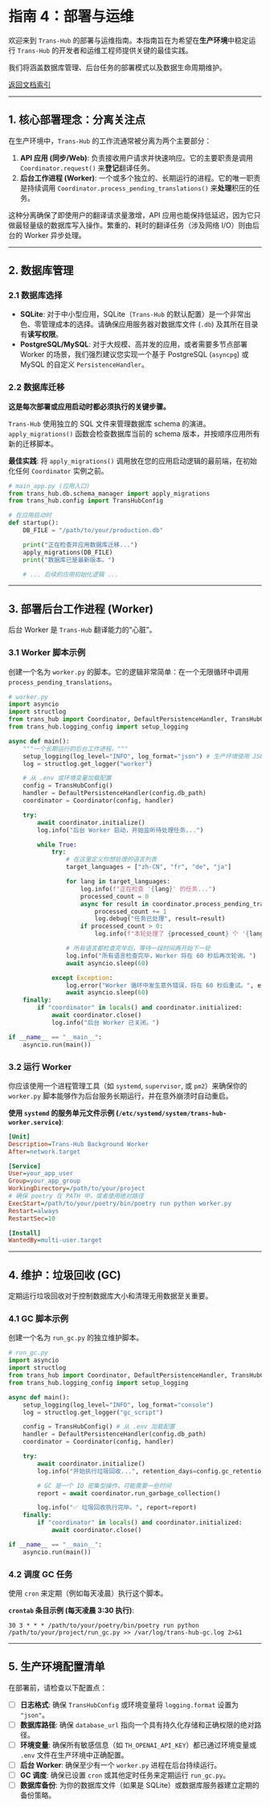 # 指南 4：部署与运维

欢迎来到 `Trans-Hub` 的部署与运维指南。本指南旨在为希望在**生产环境**中稳定运行 `Trans-Hub` 的开发者和运维工程师提供关键的最佳实践。

我们将涵盖数据库管理、后台任务的部署模式以及数据生命周期维护。

[返回文档索引](../INDEX.md)

---

## **1. 核心部署理念：分离关注点**

在生产环境中，`Trans-Hub` 的工作流通常被分离为两个主要部分：

1.  **API 应用 (同步/Web)**: 负责接收用户请求并快速响应。它的主要职责是调用 `Coordinator.request()` 来**登记**翻译任务。
2.  **后台工作进程 (Worker)**: 一个或多个独立的、长期运行的进程。它的唯一职责是持续调用 `Coordinator.process_pending_translations()` 来**处理**积压的任务。

这种分离确保了即使用户的翻译请求量激增，API 应用也能保持低延迟，因为它只做最轻量级的数据库写入操作。繁重的、耗时的翻译任务（涉及网络 I/O）则由后台的 Worker 异步处理。

---

## **2. 数据库管理**

### **2.1 数据库选择**

- **SQLite**: 对于中小型应用，SQLite（`Trans-Hub` 的默认配置）是一个非常出色、零管理成本的选择。请确保应用服务器对数据库文件 (`.db`) 及其所在目录有**读写权限**。
- **PostgreSQL/MySQL**: 对于大规模、高并发的应用，或者需要多节点部署 Worker 的场景，我们强烈建议您实现一个基于 PostgreSQL (`asyncpg`) 或 MySQL 的自定义 `PersistenceHandler`。

### **2.2 数据库迁移**

**这是每次部署或应用启动时都必须执行的关键步骤。**

`Trans-Hub` 使用独立的 SQL 文件来管理数据库 schema 的演进。`apply_migrations()` 函数会检查数据库当前的 schema 版本，并按顺序应用所有新的迁移脚本。

**最佳实践**: 将 `apply_migrations()` 调用放在您的应用启动逻辑的最前端，在初始化任何 `Coordinator` 实例之前。

```python
# main_app.py (应用入口)
from trans_hub.db.schema_manager import apply_migrations
from trans_hub.config import TransHubConfig

# 在应用启动时
def startup():
    DB_FILE = "/path/to/your/production.db"

    print("正在检查并应用数据库迁移...")
    apply_migrations(DB_FILE)
    print("数据库已是最新版本。")

    # ... 后续的应用初始化逻辑 ...
```

---

## **3. 部署后台工作进程 (Worker)**

后台 Worker 是 `Trans-Hub` 翻译能力的“心脏”。

### **3.1 Worker 脚本示例**

创建一个名为 `worker.py` 的脚本。它的逻辑非常简单：在一个无限循环中调用 `process_pending_translations`。

```python
# worker.py
import asyncio
import structlog
from trans_hub import Coordinator, DefaultPersistenceHandler, TransHubConfig
from trans_hub.logging_config import setup_logging

async def main():
    """一个长期运行的后台工作进程。"""
    setup_logging(log_level="INFO", log_format="json") # 生产环境使用 JSON 格式
    log = structlog.get_logger("worker")

    # 从 .env 或环境变量加载配置
    config = TransHubConfig()
    handler = DefaultPersistenceHandler(config.db_path)
    coordinator = Coordinator(config, handler)

    try:
        await coordinator.initialize()
        log.info("后台 Worker 启动，开始监听待处理任务...")

        while True:
            try:
                # 在这里定义你想处理的语言列表
                target_languages = ["zh-CN", "fr", "de", "ja"]

                for lang in target_languages:
                    log.info(f"正在检查 '{lang}' 的任务...")
                    processed_count = 0
                    async for result in coordinator.process_pending_translations(lang):
                        processed_count += 1
                        log.debug("任务已处理", result=result)
                    if processed_count > 0:
                        log.info(f"本轮处理了 {processed_count} 个 '{lang}' 任务。")

                # 所有语言都检查完毕后，等待一段时间再开始下一轮
                log.info("所有语言检查完毕，Worker 将在 60 秒后再次轮询。")
                await asyncio.sleep(60)

            except Exception:
                log.error("Worker 循环中发生意外错误，将在 60 秒后重试。", exc_info=True)
                await asyncio.sleep(60)
    finally:
        if "coordinator" in locals() and coordinator.initialized:
            await coordinator.close()
            log.info("后台 Worker 已关闭。")

if __name__ == "__main__":
    asyncio.run(main())
```

### **3.2 运行 Worker**

你应该使用一个进程管理工具（如 `systemd`, `supervisor`, 或 `pm2`）来确保你的 `worker.py` 脚本能够作为后台服务长期运行，并在意外崩溃时自动重启。

**使用 `systemd` 的服务单元文件示例 (`/etc/systemd/system/trans-hub-worker.service`)**:

```ini
[Unit]
Description=Trans-Hub Background Worker
After=network.target

[Service]
User=your_app_user
Group=your_app_group
WorkingDirectory=/path/to/your/project
# 确保 poetry 在 PATH 中，或者使用绝对路径
ExecStart=/path/to/your/poetry/bin/poetry run python worker.py
Restart=always
RestartSec=10

[Install]
WantedBy=multi-user.target
```

---

## **4. 维护：垃圾回收 (GC)**

定期运行垃圾回收对于控制数据库大小和清理无用数据至关重要。

### **4.1 GC 脚本示例**

创建一个名为 `run_gc.py` 的独立维护脚本。

```python
# run_gc.py
import asyncio
import structlog
from trans_hub import Coordinator, DefaultPersistenceHandler, TransHubConfig
from trans_hub.logging_config import setup_logging

async def main():
    setup_logging(log_level="INFO", log_format="console")
    log = structlog.get_logger("gc_script")

    config = TransHubConfig() # 从 .env 加载配置
    handler = DefaultPersistenceHandler(config.db_path)
    coordinator = Coordinator(config, handler)

    try:
        await coordinator.initialize()
        log.info("开始执行垃圾回收...", retention_days=config.gc_retention_days)

        # GC 是一个 IO 密集型操作，可能需要一些时间
        report = await coordinator.run_garbage_collection()

        log.info("✅ 垃圾回收执行完毕。", report=report)
    finally:
        if "coordinator" in locals() and coordinator.initialized:
            await coordinator.close()

if __name__ == "__main__":
    asyncio.run(main())
```

### **4.2 调度 GC 任务**

使用 `cron` 来定期（例如每天凌晨）执行这个脚本。

**`crontab` 条目示例 (每天凌晨 3:30 执行)**:

```cron
30 3 * * * /path/to/your/poetry/bin/poetry run python /path/to/your/project/run_gc.py >> /var/log/trans-hub-gc.log 2>&1
```

---

## **5. 生产环境配置清单**

在部署前，请检查以下配置点：

- [ ] **日志格式**: 确保 `TransHubConfig` 或环境变量将 `logging.format` 设置为 `"json"`。
- [ ] **数据库路径**: 确保 `database_url` 指向一个具有持久化存储和正确权限的绝对路径。
- [ ] **环境变量**: 确保所有敏感信息（如 `TH_OPENAI_API_KEY`）都已通过环境变量或 `.env` 文件在生产环境中正确配置。
- [ ] **后台 Worker**: 确保至少有一个 `worker.py` 进程在后台持续运行。
- [ ] **GC 调度**: 确保已设置 `cron` 或其他定时任务来定期运行 `run_gc.py`。
- [ ] **数据库备份**: 为你的数据库文件（如果是 SQLite）或数据库服务器建立定期的备份策略。
